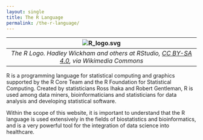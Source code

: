 ```yaml
---
layout: single
title: The R Language
permalink: /the-r-language/
---
```


| ![R_logo.svg](https://commons.wikimedia.org/wiki/File:Michelsonmorley-boxplot.svg) |
| :--: |
| *The R Logo. Hadley Wickham and others at RStudio, [CC BY-SA 4.0](https://creativecommons.org/licenses/by-sa/4.0), via Wikimedia Commons* |

R is a programming language for statistical computing and graphics supported by the R Core Team and the R Foundation for Statistical Computing. Created by statisticians Ross Ihaka and Robert Gentleman, R is used among data miners, bioinformaticians and statisticians for data analysis and developing statistical software. 

Within the scope of this website, it is important to understand that the R language is used extensively in the fields of biostatistics and bioinformatics, and is a very powerful tool for the integration of data science into healthcare.